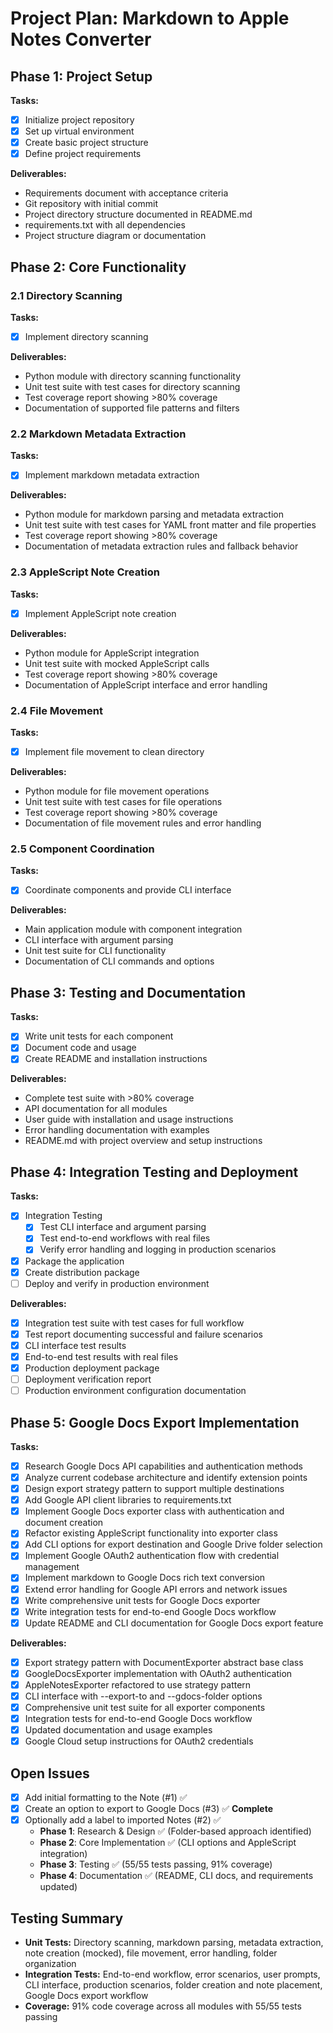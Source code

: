 # Project Plan: Markdown to Apple Notes Converter

## Phase 1: Project Setup
**Tasks:**
- [x] Initialize project repository
- [x] Set up virtual environment
- [x] Create basic project structure
- [x] Define project requirements

**Deliverables:**
- Requirements document with acceptance criteria
- Git repository with initial commit
- Project directory structure documented in README.md
- requirements.txt with all dependencies
- Project structure diagram or documentation

## Phase 2: Core Functionality
### 2.1 Directory Scanning
**Tasks:**
- [x] Implement directory scanning

**Deliverables:**
- Python module with directory scanning functionality
- Unit test suite with test cases for directory scanning
- Test coverage report showing >80% coverage
- Documentation of supported file patterns and filters

### 2.2 Markdown Metadata Extraction
**Tasks:**
- [x] Implement markdown metadata extraction

**Deliverables:**
- Python module for markdown parsing and metadata extraction
- Unit test suite with test cases for YAML front matter and file properties
- Test coverage report showing >80% coverage
- Documentation of metadata extraction rules and fallback behavior

### 2.3 AppleScript Note Creation
**Tasks:**
- [x] Implement AppleScript note creation

**Deliverables:**
- Python module for AppleScript integration
- Unit test suite with mocked AppleScript calls
- Test coverage report showing >80% coverage
- Documentation of AppleScript interface and error handling

### 2.4 File Movement
**Tasks:**
- [x] Implement file movement to clean directory

**Deliverables:**
- Python module for file movement operations
- Unit test suite with test cases for file operations
- Test coverage report showing >80% coverage
- Documentation of file movement rules and error handling

### 2.5 Component Coordination
**Tasks:**
- [x] Coordinate components and provide CLI interface

**Deliverables:**
- Main application module with component integration
- CLI interface with argument parsing
- Unit test suite for CLI functionality
- Documentation of CLI commands and options

## Phase 3: Testing and Documentation
**Tasks:**
- [x] Write unit tests for each component
- [x] Document code and usage
- [x] Create README and installation instructions

**Deliverables:**
- Complete test suite with >80% coverage
- API documentation for all modules
- User guide with installation and usage instructions
- Error handling documentation with examples
- README.md with project overview and setup instructions

## Phase 4: Integration Testing and Deployment
**Tasks:**
- [x] Integration Testing
  - [x] Test CLI interface and argument parsing
  - [x] Test end-to-end workflows with real files
  - [x] Verify error handling and logging in production scenarios
- [x] Package the application
- [x] Create distribution package
- [ ] Deploy and verify in production environment

**Deliverables:**
- [x] Integration test suite with test cases for full workflow
- [x] Test report documenting successful and failure scenarios
- [x] CLI interface test results
- [x] End-to-end test results with real files
- [x] Production deployment package
- [ ] Deployment verification report
- [ ] Production environment configuration documentation

## Phase 5: Google Docs Export Implementation
**Tasks:**
- [x] Research Google Docs API capabilities and authentication methods
- [x] Analyze current codebase architecture and identify extension points  
- [x] Design export strategy pattern to support multiple destinations
- [x] Add Google API client libraries to requirements.txt
- [x] Implement Google Docs exporter class with authentication and document creation
- [x] Refactor existing AppleScript functionality into exporter class
- [x] Add CLI options for export destination and Google Drive folder selection
- [x] Implement Google OAuth2 authentication flow with credential management
- [x] Implement markdown to Google Docs rich text conversion
- [x] Extend error handling for Google API errors and network issues
- [x] Write comprehensive unit tests for Google Docs exporter
- [x] Write integration tests for end-to-end Google Docs workflow
- [x] Update README and CLI documentation for Google Docs export feature

**Deliverables:**
- [x] Export strategy pattern with DocumentExporter abstract base class
- [x] GoogleDocsExporter implementation with OAuth2 authentication
- [x] AppleNotesExporter refactored to use strategy pattern
- [x] CLI interface with --export-to and --gdocs-folder options
- [x] Comprehensive unit test suite for all exporter components
- [x] Integration tests for end-to-end Google Docs workflow
- [x] Updated documentation and usage examples
- [x] Google Cloud setup instructions for OAuth2 credentials

## Open Issues
- [x] Add initial formatting to the Note (#1) ✅
- [x] Create an option to export to Google Docs (#3) ✅ **Complete**
- [x] Optionally add a label to imported Notes (#2) ✅
  - **Phase 1**: Research & Design ✅ (Folder-based approach identified)
  - **Phase 2**: Core Implementation ✅ (CLI options and AppleScript integration)  
  - **Phase 3**: Testing ✅ (55/55 tests passing, 91% coverage)
  - **Phase 4**: Documentation ✅ (README, CLI docs, and requirements updated)

## Testing Summary
- **Unit Tests:** Directory scanning, markdown parsing, metadata extraction, note creation (mocked), file movement, error handling, folder organization
- **Integration Tests:** End-to-end workflow, error scenarios, user prompts, CLI interface, production scenarios, folder creation and note placement, Google Docs export workflow
- **Coverage:** 91% code coverage across all modules with 55/55 tests passing 